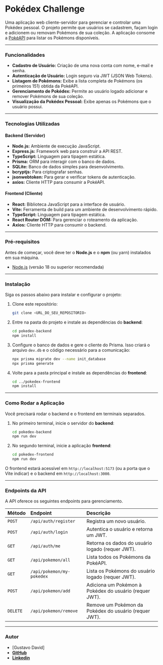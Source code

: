 # Pokédex Challenge

Uma aplicação web cliente-servidor para gerenciar e controlar uma Pokédex pessoal. O projeto permite que usuários se cadastrem, façam login e adicionem ou removam Pokémons de sua coleção. A aplicação consome a [PokéAPI](https://pokeapi.co/) para listar os Pokémons disponíveis.

---

### **Funcionalidades**

- **Cadastro de Usuário:** Criação de uma nova conta com nome, e-mail e senha.
- **Autenticação de Usuário:** Login seguro via JWT (JSON Web Tokens).
- **Listagem de Pokémons:** Exibe a lista completa de Pokémons (os primeiros 151) obtida da PokéAPI.
- **Gerenciamento de Pokédex:** Permite ao usuário logado adicionar e remover Pokémons de sua coleção.
- **Visualização da Pokédex Pessoal:** Exibe apenas os Pokémons que o usuário possui.

---

### **Tecnologias Utilizadas**

#### **Backend (Servidor)**

- **Node.js:** Ambiente de execução JavaScript.
- **Express.js:** Framework web para construir a API REST.
- **TypeScript:** Linguagem para tipagem estática.
- **Prisma:** ORM para interagir com o banco de dados.
- **SQLite:** Banco de dados simples para desenvolvimento.
- **bcryptjs:** Para criptografar senhas.
- **jsonwebtoken:** Para gerar e verificar tokens de autenticação.
- **axios:** Cliente HTTP para consumir a PokéAPI.

#### **Frontend (Cliente)**

- **React:** Biblioteca JavaScript para a interface de usuário.
- **Vite:** Ferramenta de build para um ambiente de desenvolvimento rápido.
- **TypeScript:** Linguagem para tipagem estática.
- **React Router DOM:** Para gerenciar o roteamento da aplicação.
- **Axios:** Cliente HTTP para consumir o backend.

---

### **Pré-requisitos**

Antes de começar, você deve ter o **Node.js** e o **npm** (ou yarn) instalados em sua máquina.

- [Node.js](https://nodejs.org/) (versão 18 ou superior recomendada)

---

### **Instalação**

Siga os passos abaixo para instalar e configurar o projeto:

1.  Clone este repositório:
    ```bash
    git clone <URL_DO_SEU_REPOSITORIO>
    ```

2.  Entre na pasta do projeto e instale as dependências do **backend**:
    ```bash
    cd pokedex-backend
    npm install
    ```

3.  Configure o banco de dados e gere o cliente do Prisma. Isso criará o arquivo `dev.db` e o código necessário para a comunicação:
    ```bash
    npx prisma migrate dev --name init_database
    npx prisma generate
    ```

4.  Volte para a pasta principal e instale as dependências do **frontend**:
    ```bash
    cd ../pokedex-frontend
    npm install
    ```

---

### **Como Rodar a Aplicação**

Você precisará rodar o backend e o frontend em terminais separados.

1.  No primeiro terminal, inicie o servidor do **backend**:
    ```bash
    cd pokedex-backend
    npm run dev
    ```

2.  No segundo terminal, inicie a aplicação **frontend**:
    ```bash
    cd pokedex-frontend
    npm run dev
    ```

O frontend estará acessível em `http://localhost:5173` (ou a porta que o Vite indicar) e o backend em `http://localhost:3000`.

---

### **Endpoints da API**

A API oferece os seguintes endpoints para gerenciamento.

| Método | Endpoint | Descrição |
| :--- | :--- | :--- |
| `POST` | `/api/auth/register` | Registra um novo usuário. |
| `POST` | `/api/auth/login` | Autentica o usuário e retorna um JWT. |
| `GET` | `/api/auth/me` | Retorna os dados do usuário logado (requer JWT). |
| `GET` | `/api/pokemon/all` | Lista todos os Pokémons da PokéAPI. |
| `GET` | `/api/pokemon/my-pokedex`| Lista os Pokémons do usuário logado (requer JWT). |
| `POST` | `/api/pokemon/add` | Adiciona um Pokémon à Pokédex do usuário (requer JWT). |
| `DELETE`| `/api/pokemon/remove` | Remove um Pokémon da Pokédex do usuário (requer JWT). |

---

### **Autor**

- [Gustavo David]
- <a href="https://https://github.com/gustavodevid"><b>GitHub</b></a><br/>
- <a href="https://www.linkedin.com/in/devbardavid/"><b>Linkedin</b></a><br/>